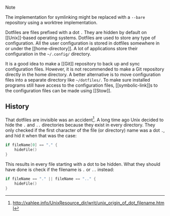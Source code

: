 > [!NOTE]
> The implementation for symlinking might be replaced with a `--bare` repository using a worktree implementation.

Dotfiles are files prefixed with a dot `.`
They are hidden by default on [[Unix]]-based operating systems.
Dotfiles are used to store any type of configuration.
All the user configuration is stored in dotfiles somewhere in or under the [[home-directory]].
A lot of applications store their configuration in the `~/.config/` directory.

It is a good idea to make a [[Git]] repository to back up and sync configuration files.
However, it is not recommended to make a Git repository directly in the home directory.
A better alternative is to move configuration files into a separate directory like `~/dotfiles/`.
To make sure installed programs still have access to the configuration files, [[symbolic-link]]s to the configuration files can be made using [[Stow]].

## History
That dotfiles are invisible was an accident[^1].
A long time ago Unix decided to hide the `.` and `..` directories because they exist in every directory.
They only checked if the first character of the file (or directory) name was a dot `.`, and hid it when that was the case:
```go
if fileName[0] == "." {
    hideFile()
}
```

This results in every file starting with a dot to be hidden.
What they should have done is check if the filename is `.` or `..` instead:
```go
if fileName == "." || fileName == ".." {
    hideFile()
}
```

[^1]: http://xahlee.info/UnixResource_dir/writ/unix_origin_of_dot_filename.html
